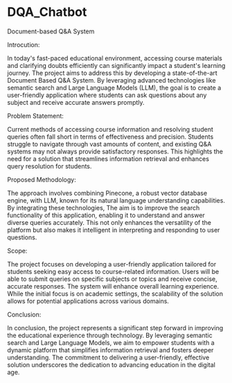 # DQA_Chatbot

Document-based Q&A System

Introcution:

In today's fast-paced educational environment, accessing course materials and clarifying doubts efficiently can significantly impact a student's learning journey. The project aims to address this by developing a state-of-the-art Document Based Q&A System. By leveraging advanced technologies like semantic search and Large Language Models (LLM), the goal is to create a user-friendly application where students can ask questions about any subject and receive accurate answers promptly.

Problem Statement:

Current methods of accessing course information and resolving student queries often fall short in terms of effectiveness and precision. Students struggle to navigate through vast amounts of content, and existing Q&A systems may not always provide satisfactory responses. This highlights the need for a solution that streamlines information retrieval and enhances query resolution for students.

Proposed Methodology:

The approach involves combining Pinecone, a robust vector database engine, with LLM, known for its natural language understanding capabilities. By integrating these technologies, The aim is to improve the search functionality of this application, enabling it to understand and answer diverse queries accurately. This not only enhances the versatility of the platform but also makes it intelligent in interpreting and responding to user questions.

Scope:

The project focuses on developing a user-friendly application tailored for students seeking easy access to course-related information. Users will be able to submit queries on specific subjects or topics and receive concise, accurate responses. The system will enhance overall learning experience. While the initial focus is on academic settings, the scalability of the solution allows for potential applications across various domains.

Conclusion:

In conclusion, the project represents a significant step forward in improving the educational experience through technology. By leveraging semantic search and Large Language Models, we aim to empower students with a dynamic platform that simplifies information retrieval and fosters deeper understanding. The commitment to delivering a user-friendly, effective solution underscores the dedication to advancing education in the digital age.
